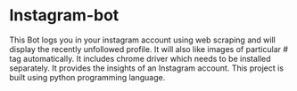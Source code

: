 # Instagram-bot
This Bot logs you in your instagram account using web scraping and will display the recently unfollowed profile. It will also like images of particular # tag automatically.
It includes chrome driver which needs to be installed separately.
It provides the insights of an Instagram account. 
This project is built using python programming language.
